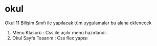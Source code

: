 # okul
Okul 11 Bilişim Sınıfı ile yapılacak tüm uygulamalar bu alana eklenecek
1. Menu Klasorü : Css ile açılır menü hazırlandı. 
2. Okul Sayfa Tasarım : Css flex yapısı 